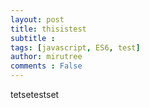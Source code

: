 ```yaml
---
layout: post
title: thisistest
subtitle : 
tags: [javascript, ES6, test]
author: mirutree
comments : False
---
```

tetsetestset
